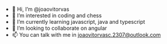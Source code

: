 - 👋 Hi, I’m @joaovitorvas
- 👀 I’m interested in coding and chess
- 🌱 I’m currently learning javascript, java and typescript
- 💞️ I’m looking to collaborate on angular
- 📫 You can talk with me in joaovitorvasc.2307@outlook.com

<!---
joaovitorvas/joaovitorvas is a ✨ special ✨ repository because its `README.md` (this file) appears on your GitHub profile.
You can click the Preview link to take a look at your changes.
--->
